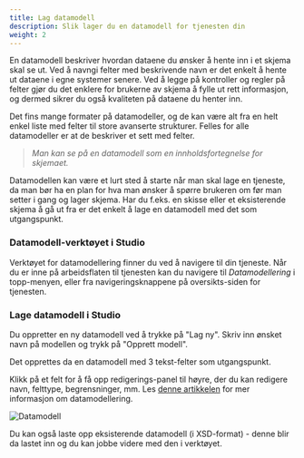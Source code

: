 ```yaml
---
title: Lag datamodell
description: Slik lager du en datamodell for tjenesten din
weight: 2
---
```


En datamodell beskriver hvordan dataene du ønsker å hente inn i et skjema skal se ut. 
Ved å navngi felter med beskrivende navn er det enkelt å hente ut dataene i egne systemer 
senere. 
Ved å legge på kontroller og regler på felter gjør du det enklere for brukerne av skjema å
fylle ut rett informasjon, og dermed sikrer du også kvaliteten på dataene du henter inn.

Det fins mange formater på datamodeller, og de kan være alt fra en helt enkel liste med felter
til store avanserte strukturer. Felles for alle datamodeller er at de beskriver et sett med
felter. 

> _Man kan se på en datamodell som en innholdsfortegnelse for skjemaet._

Datamodellen kan være et lurt sted å starte når man skal lage en tjeneste, da man bør ha en plan for hva man ønsker 
å spørre brukeren om før man setter i gang og lager skjema. 
Har du f.eks. en skisse eller et eksisterende skjema å gå ut fra er det enkelt å lage en datamodell med det som 
utgangspunkt.

### Datamodell-verktøyet i Studio
Verktøyet for datamodellering finner du ved å navigere til din tjeneste. Når du er inne på arbeidsflaten til tjenesten
kan du navigere til _Datamodellering_ i topp-menyen, eller fra navigeringsknappene på oversikts-siden for tjenesten.

### Lage datamodell i Studio

Du oppretter en ny datamodell ved å trykke på "Lag ny". Skriv inn ønsket navn på modellen og trykk på "Opprett modell".

Det opprettes da en datamodell med 3 tekst-felter som utgangspunkt. 

Klikk på et felt for å få opp redigerings-panel til høyre, der du kan redigere navn, felttype, begrensninger, mm.
Les [denne artikkelen](../../../development/data/data-modeling) for mer informasjon om datamodellering.

![Datamodell](https://altinncdn.no/studio/docs/images/schema-editor_example.png)

Du kan også laste opp eksisterende datamodell (i XSD-format) - denne blir da lastet inn og du kan jobbe
videre med den i verktøyet.